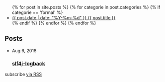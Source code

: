 ---
---
<ul class="list pa0">
  {% for post in site.posts %}
      {% for categorie in post.categories %}
          {% if categorie == 'formal' %}
              <li class="mv2">
                  <a href="{{ site.url }}{{ post.url }}" class="db pv1 link blue hover-mid-gray">
                    <time class="fr silver ttu">
                        {{ post.date | date: "%Y-%m-%d"  }}
                    </time>
                        {{ post.title }}
                  </a>
               </li>
          {% endif %}
      {% endfor %}
  {% endfor %}
</ul>
<h2 class="post-list-heading">Posts</h2>
<ul class="post-list">
<li><span class="post-meta">Aug 6, 2018</span>
        <h3>
          <a class="post-link" href="/formal/java/2018/08/06/slf4j.html">
            slf4j-logback
          </a>
        </h3></li>
</ul>
<p class="rss-subscribe">subscribe <a href="/feed.xml">via RSS</a></p>
<script>
  window.onload = function () {
        try {
            var postHead = document.getElementsByClassName("post-list-heading");
            var postList = document.getElementsByClassName("post-list");
            var subscribe = document.getElementsByClassName("rss-subscribe");
            for (var i = 0; i < postHead.length ; i++) {
                var t = postHead[i] ;
                t.parentNode.removeChild(t);
            }
            for (var i = 0; i < postList.length ; i++) {
               var t = postList[i] ;
               t.parentNode.removeChild(t);
            }
            for (var i = 0; i < subscribe.length ; i++) {
               var t = subscribe[i] ;
               t.parentNode.removeChild(t);
            }

        }catch (e) {
            console.error(e);
        }
  }
</script>